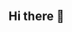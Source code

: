 ## Hi there 👋

<!--
**NgTrQuang/NgTrQuang** is a ✨ _special_ ✨ repository because its `README.md` (this file) appears on your GitHub profile.

Here are some ideas to get you started:

- 🔭 I’m currently working at home as a freelancer
- 🌱 I’m currently a university graduate
- 👯 I’m looking to collaborate with everyone
- 🤔 I’m looking for help with the job or the project to improve my skills
- 💬 Ask me if I like reading books, traveling and exploring nature, or listening to music? Of course, personally, I enjoy listening to music while programming
- 📫 How to reach me: ngtrquangit@gmail.com
- 😄 Pronouns: Ethan Funny :)))
- ⚡ Fun fact: I don't like onion and eggplant 😄
-->

